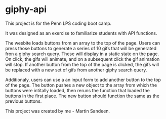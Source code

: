 # giphy-api

This project is for the Penn LPS coding boot camp.

It was designed as an exercise to familiarize students with API functions. 

The wesbite loads buttons from an array to the top of the page. Users can press those buttons to generate a series of 10 gifs that will be generated fron a giphy search query. These  will display in a static state on the page. On click, the gifs will animate, and on a subsequent click the gif animation will stop.  If another button from the top of the page is clicked, the gifs will be replaced with a new set of gifs from another giphy search query. 

Additionaly, users can use a an input form to add another button to the top of the page. The button pushes a new object to the array from which the buttons were intitally loaded, then reruns the function that loaded the buttons in the first place. The new button should function the same as the previous buttons. 

This project was created by me - Martin Sandeen. 